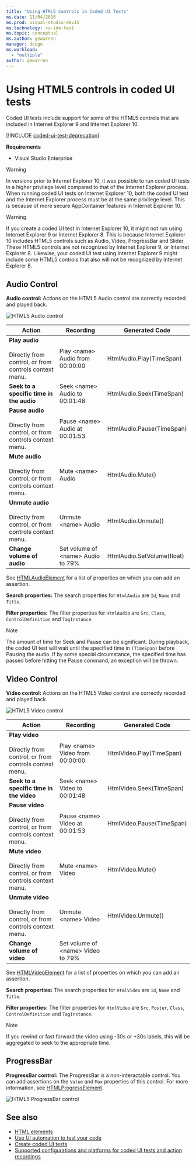 ```yaml
---
title: "Using HTML5 Controls in Coded UI Tests"
ms.date: 11/04/2016
ms.prod: visual-studio-dev15
ms.technology: vs-ide-test
ms.topic: conceptual
ms.author: gewarren
manager: douge
ms.workload:
  - "multiple"
author: gewarren
---
```

# Using HTML5 controls in coded UI tests

Coded UI tests include support for some of the HTML5 controls that are included in Internet Explorer 9 and Internet Explorer 10.

[!INCLUDE [coded-ui-test-deprecation](includes/coded-ui-test-deprecation.md)]

 **Requirements**

-   Visual Studio Enterprise

> [!WARNING]
> In versions prior to Internet Explorer 10, it was possible to run coded UI tests in a higher privilege level compared to that of the Internet Explorer process. When running coded UI tests on Internet Explorer 10, both the coded UI test and the Internet Explorer process must be at the same privilege level. This is because of more secure AppContainer features in Internet Explorer 10.

> [!WARNING]
> If you create a coded UI test in Internet Explorer 10, it might not run using Internet Explorer 9 or Internet Explorer 8. This is because Internet Explorer 10 includes HTML5 controls such as Audio, Video, ProgressBar and Slider. These HTML5 controls are not recognized by Internet Explorer 9, or Internet Explorer 8. Likewise, your coded UI test using Internet Explorer 9 might include some HTML5 controls that also will not be recognized by Internet Explorer 8.

## Audio Control

**Audio control:** Actions on the HTML5 Audio control are correctly recorded and played back.

![HTML5 Audio control](../test/media/codedui_html5_audio.png)

|Action|Recording|Generated Code|
|-|---------------|-|
|**Play audio**<br /><br /> Directly from control, or from controls context menu.|Play \<name> Audio from 00:00:00|HtmlAudio.Play(TimeSpan)|
|**Seek to a specific time in the audio**|Seek \<name> Audio to 00:01:48|HtmlAudio.Seek(TimeSpan)|
|**Pause audio**<br /><br /> Directly from control, or from controls context menu.|Pause \<name> Audio at 00:01:53|HtmlAudio.Pause(TimeSpan)|
|**Mute audio**<br /><br /> Directly from control, or from controls context menu.|Mute \<name> Audio|HtmlAudio.Mute()|
|**Unmute audio**<br /><br /> Directly from control, or from controls context menu.|Unmute \<name> Audio|HtmlAudio.Unmute()|
|**Change volume of audio**|Set volume of \<name> Audio to 79%|HtmlAudio.SetVolume(float)|

See [HTMLAudioElement](https://developer.mozilla.org/docs/Web/API/HTMLAudioElement) for a list of properties on which you can add an assertion.

 **Search properties:** The search properties for `HtmlAudio` are `Id`, `Name` and `Title`.

 **Filter properties:** The filter properties for `HtmlAudio` are `Src`, `Class`, `ControlDefinition` and `TagInstance`.

> [!NOTE]
> The amount of time for Seek and Pause can be significant. During playback, the coded UI test will wait until the specified time in `(TimeSpan)` before Pausing the audio. If by some special circumstance, the specified time has passed before hitting the Pause command, an exception will be thrown.


## Video Control
 **Video control:** Actions on the HTML5 Video control are correctly recorded and played back.

 ![HTML5 Video control](../test/media/codedui_html5_video.png)

|Action|Recording|Generated Code|
|-|---------------|-|
|**Play video**<br /><br /> Directly from control, or from controls context menu.|Play \<name> Video  from 00:00:00|HtmlVideo.Play(TimeSpan)|
|**Seek to a specific time in the video**|Seek \<name> Video to 00:01:48|HtmlVideo.Seek(TimeSpan)|
|**Pause video**<br /><br /> Directly from control, or from controls context menu.|Pause \<name> Video at 00:01:53|HtmlVideo.Pause(TimeSpan)|
|**Mute video**<br /><br /> Directly from control, or from controls context menu.|Mute \<name> Video|HtmlVideo.Mute()|
|**Unmute video**<br /><br /> Directly from control, or from controls context menu.|Unmute \<name> Video|HtmlVideo.Unmute()|
|**Change volume of video**|Set volume of \<name> Video to 79%||

See [HTMLVideoElement](https://developer.mozilla.org/docs/Web/HTML/Element/video) for a list of properties on which you can add an assertion.

 **Search properties:** The search properties for `HtmlVideo` are `Id`, `Name` and `Title`.

 **Filter properties:** The filter properties for `HtmlVideo` are `Src`, `Poster`, `Class`, `ControlDefinition` and `TagInstance`.

> [!NOTE]
> If you rewind or fast forward the video using -30s or +30s labels, this will be aggregated to seek to the appropriate time.

## ProgressBar
 **ProgressBar control:** The ProgressBar is a non-interactable control. You can add assertions on the `Value` and `Max` properties of this control. For more information, see [HTMLProgressElement](https://developer.mozilla.org/en-US/docs/Web/HTML/Element/progress).

 ![HTML5 ProgressBar control](../test/media/codedui_html5_progressbar.png)

## See also

- [HTML elements](https://developer.mozilla.org/docs/Web/HTML/Element)
- [Use UI automation to test your code](../test/use-ui-automation-to-test-your-code.md)
- [Create coded UI tests](../test/use-ui-automation-to-test-your-code.md)
- [Supported configurations and platforms for coded UI tests and action recordings](../test/supported-configurations-and-platforms-for-coded-ui-tests-and-action-recordings.md)
